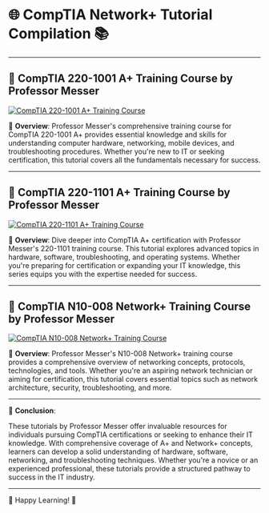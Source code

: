 # 🌐 CompTIA Network+ Tutorial Compilation 📚

---

## 🎥 CompTIA 220-1001 A+ Training Course by Professor Messer

[![CompTIA 220-1001 A+ Training Course](https://img.youtube.com/vi/videoseries?list=PLG49S3nxzAnlGHY8ObL8DiyP3AIu9vd3K/0.jpg)](https://www.youtube.com/playlist?list=PLG49S3nxzAnlGHY8ObL8DiyP3AIu9vd3K)

📝 **Overview**: Professor Messer's comprehensive training course for CompTIA 220-1001 A+ provides essential knowledge and skills for understanding computer hardware, networking, mobile devices, and troubleshooting procedures. Whether you're new to IT or seeking certification, this tutorial covers all the fundamentals necessary for success.

---

## 🎥 CompTIA 220-1101 A+ Training Course by Professor Messer

[![CompTIA 220-1101 A+ Training Course](https://img.youtube.com/vi/videoseries?list=PLG49S3nxzAnnOmvg5UGVenB_qQgsh01uC/0.jpg)](https://www.youtube.com/playlist?list=PLG49S3nxzAnnOmvg5UGVenB_qQgsh01uC)

📝 **Overview**: Dive deeper into CompTIA A+ certification with Professor Messer's 220-1101 training course. This tutorial explores advanced topics in hardware, software, troubleshooting, and operating systems. Whether you're preparing for certification or expanding your IT knowledge, this series equips you with the expertise needed for success.

---

## 🎥 CompTIA N10-008 Network+ Training Course by Professor Messer

[![CompTIA N10-008 Network+ Training Course](https://img.youtube.com/vi/videoseries?list=PLG49S3nxzAnlCJiCrOYuRYb6cne864a7G/0.jpg)](https://www.youtube.com/playlist?list=PLG49S3nxzAnlCJiCrOYuRYb6cne864a7G)

📝 **Overview**: Professor Messer's N10-008 Network+ training course provides a comprehensive overview of networking concepts, protocols, technologies, and tools. Whether you're an aspiring network technician or aiming for certification, this tutorial covers essential topics such as network architecture, security, troubleshooting, and more.

---

📘 **Conclusion**:

These tutorials by Professor Messer offer invaluable resources for individuals pursuing CompTIA certifications or seeking to enhance their IT knowledge. With comprehensive coverage of A+ and Network+ concepts, learners can develop a solid understanding of hardware, software, networking, and troubleshooting techniques. Whether you're a novice or an experienced professional, these tutorials provide a structured pathway to success in the IT industry.

---

🚀 Happy Learning! 🌟

